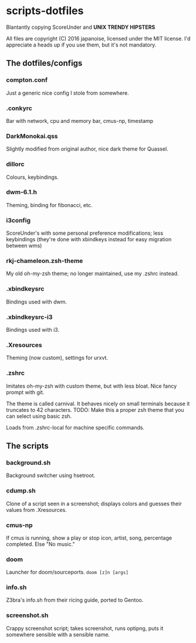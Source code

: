 # scripts-dotfiles
Blantantly copying ScoreUnder and **UNIX TRENDY HIPSTERS**

All files are copyright (C) 2016 japanoise, licensed under the MIT license. I'd appreciate a heads up if you use them, but it's
not mandatory.

## The dotfiles/configs
### compton.conf
Just a generic nice config I stole from somewhere.

### .conkyrc
Bar with network, cpu and memory bar, cmus-np, timestamp

### DarkMonokai.qss
Slightly modified from original author, nice dark theme for Quassel.

### dillorc
Colours, keybindings.

### dwm-6.1.h
Theming, binding for fibonacci, etc.

### i3config
ScoreUnder's with some personal preference modifications; less keybindings (they're done with xbindkeys instead for easy migration between wms)

### rkj-chameleon.zsh-theme
My old oh-my-zsh theme; no longer maintained, use my .zshrc instead.

### .xbindkeysrc
Bindings used with dwm.

### .xbindkeysrc-i3
Bindings used with i3.

### .Xresources
Theming (now custom), settings for urxvt.

### .zshrc
Imitates oh-my-zsh with custom theme, but with less bloat. Nice fancy prompt with git. 

The theme is called carnival. It behaves nicely on small terminals because it truncates 
to 42 characters. TODO: Make this a proper zsh theme that you can select using basic zsh.

Loads from .zshrc-local for machine specific commands.

## The scripts
### background.sh
Background switcher using hsetroot.

### cdump.sh
Clone of a script seen in a screenshot; displays colors and guesses their values from .Xresources.

### cmus-np
If cmus is running, show a play or stop icon, artist, song, percentage completed. Else "No music."

### doom
Launcher for doom/sourceports. `doom [z]n [args]`

### info.sh
Z3bra's info.sh from their ricing guide, ported to Gentoo.

### screenshot.sh
Crappy screenshot script; takes screenshot, runs optipng, puts it somewhere sensible with a sensible name.
